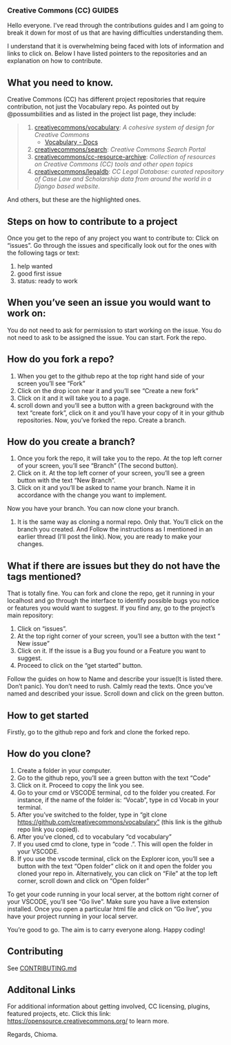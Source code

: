 ### Creative Commons (CC) GUIDES

Hello everyone. I’ve read through the contributions guides and I am going to break it down for most of us that are having difficulties understanding them.

I understand that it is overwhelming being faced with lots of information and links to click on.
Below I have listed pointers to the repositories and an explanation on how to contribute.

## What you need to know.

Creative Commons (CC) has different project repositories that require contribution, not just the Vocabulary repo.
As pointed out by @possumbilities and as listed in the project list page, they include:

> 1. [creativecommons/vocabulary](https://github.com/creativecommons/vocabulary): _A cohesive system of design for Creative Commons_
>    - [Vocabulary - Docs](https://vocabulary-docs.netlify.app/)
> 2. [creativecommons/search](https://github.com/creativecommons/search): _Creative Commons Search Portal_
> 3. [creativecommons/cc-resource-archive](https://github.com/creativecommons/cc-resource-archive): _Collection of resources on Creative Commons (CC) tools and other open topics_
> 4. [creativecommons/legaldb](https://github.com/creativecommons/legaldb): _CC Legal Database: curated repository of Case Law and Scholarship data from around the world in a Django based website._

And others, but these are the highlighted ones.

## Steps on how to contribute to a project

Once you get to the repo of any project you want to contribute to:
Click on “issues”. Go through the issues and specifically look out for the ones with the following tags or text:
1. help wanted
2. good first issue  
3. status: ready to work

## When you’ve seen an issue you would want to work on:

You do not need to ask for permission to start working on the issue.
You do not need to ask to be assigned the issue. You can start.
Fork the repo.

## How do you fork a repo?

1. When you get to the github repo at the top right hand side of your screen you’ll see “Fork”
2. Click on the drop icon near it and you’ll see “Create a new fork”
3. Click on it and it will take you to a page.
4. scroll down and you’ll see a button with a green background with the text “create fork”, click on it and you’ll have your copy of it in your github repositories.
Now, you’ve forked the repo. Create a branch.

## How do you create a branch?

1. Once you fork the repo, it will take you to the repo. At the top left corner of your screen, you’ll see “Branch” (The second button).
2. Click on it. At the top left corner of your screen, you’ll see a green button with the text “New Branch”.
3. Click on it and you’ll be asked to name your branch. Name it in accordance with the change you want to implement.

Now you have your branch. You can now clone your branch.
1. It is the same way as cloning a normal repo. Only that. You’ll click on the branch you created. And Follow the instructions as I mentioned in an earlier thread (I’ll post the link).
Now, you are ready to make your changes.

## What if there are issues but they do not have the tags mentioned?

That is totally fine. You can fork and clone the repo, get it running in your localhost and go through the interface to identify possible bugs you notice or features you would want to suggest.
If you find any, go to the project’s main repository:

1. Click on “issues”.
2. At the top right corner of your screen, you’ll see a button with the text “ New issue”
3. Click on it. If the issue is a Bug you found or a Feature you want to suggest.
4. Proceed to click on the “get started” button.

Follow the guides on how to Name and describe your issue(It is listed there. Don’t panic). You don’t need to rush. Calmly read the texts.
Once you’ve named and described your issue. Scroll down and click on the green button.

## How to get started

Firstly, go to the github repo and fork and clone the forked repo.

## How do you clone?

1. Create a folder in your computer.
2. Go to the github repo, you’ll see a green button with the text “Code”
3. Click on it. Proceed to copy the link you see.
4. Go to your cmd or VSCODE terminal, cd to the folder you created. For instance, if the name of the folder is: “Vocab”, type in cd Vocab in your terminal.
5. After you’ve switched to the folder, type in “git clone https://github.com/creativecommons/vocabulary” (this link is the github repo link you copied).
6. After you’ve cloned, cd to vocabulary “cd vocabulary”
7. If you used cmd to clone, type in “code .”. This will open the folder in your VSCODE.
8. If you use the vscode terminal, click on the Explorer icon, you’ll see a button with the text “Open folder” click on it and open the folder you cloned your repo in.
   Alternatively, you can click on “File” at the top left corner, scroll down and click on “Open folder”

To get your code running in your local server, at the bottom right corner of your VSCODE, you’ll see “Go live”. Make sure you have a live extension installed.
Once you open a particular html file and click on “Go live”, you have your project running in your local server.

You’re good to go.
The aim is to carry everyone along.
Happy coding!

## Contributing
See [CONTRIBUTING.md](https://github.com/SisiVero/CC-guides/blob/main/CONTRIBUTING.md)

## Additonal Links
For additional information about getting involved, CC licensing, plugins, featured projects, etc. 
Click this link: https://opensource.creativecommons.org/ to learn more. 

Regards,
Chioma.
